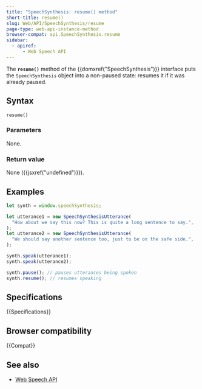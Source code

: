 ```yaml
---
title: "SpeechSynthesis: resume() method"
short-title: resume()
slug: Web/API/SpeechSynthesis/resume
page-type: web-api-instance-method
browser-compat: api.SpeechSynthesis.resume
sidebar:
  - apiref:
      - Web Speech API
---
```


The **`resume()`** method of the {{domxref("SpeechSynthesis")}}
interface puts the `SpeechSynthesis` object into a non-paused state:
resumes it if it was already paused.

## Syntax

```js-nolint
resume()
```

### Parameters

None.

### Return value

None ({{jsxref("undefined")}}).

## Examples

```js
let synth = window.speechSynthesis;

let utterance1 = new SpeechSynthesisUtterance(
  "How about we say this now? This is quite a long sentence to say.",
);
let utterance2 = new SpeechSynthesisUtterance(
  "We should say another sentence too, just to be on the safe side.",
);

synth.speak(utterance1);
synth.speak(utterance2);

synth.pause(); // pauses utterances being spoken
synth.resume(); // resumes speaking
```

## Specifications

{{Specifications}}

## Browser compatibility

{{Compat}}

## See also

- [Web Speech API](/en-US/docs/Web/API/Web_Speech_API)
